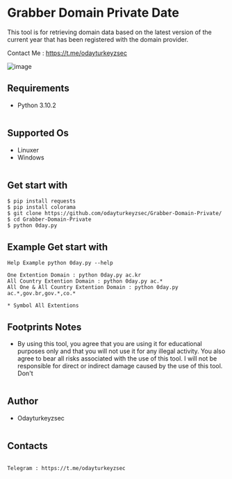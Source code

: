 # Grabber Domain Private Date

This tool is for retrieving domain data based on the latest version of the current year that has been registered with the domain provider.

Contact Me : https://t.me/odayturkeyzsec

![image](https://github.com/user-attachments/assets/39cc6b3b-0806-4d14-92ab-c188a755f7f1)


## Requirements
- Python 3.10.2
```
```
## Supported Os
- Linuxer
- Windows
```
```
## Get start with
```
$ pip install requests
$ pip install colorama
$ git clone https://github.com/odayturkeyzsec/Grabber-Domain-Private/
$ cd Grabber-Domain-Private
$ python 0day.py
```

## Example Get start with
```
Help Example python 0day.py --help

One Extention Domain : python 0day.py ac.kr
All Country Extention Domain : python 0day.py ac.*
All One & All Country Extention Domain : python 0day.py ac.*,gov.br,gov.*,co.*

* Symbol All Extentions
```
## Footprints Notes
- By using this tool, you agree that you are using it for educational purposes only and that you will not use it for any illegal activity. You also agree to bear all risks associated with the use of this tool. I will not be responsible for direct or indirect damage caused by the use of this tool. Don't
```
```
## Author
- Odayturkeyzsec
```
```
## Contacts
```

Telegram : https://t.me/odayturkeyzsec
